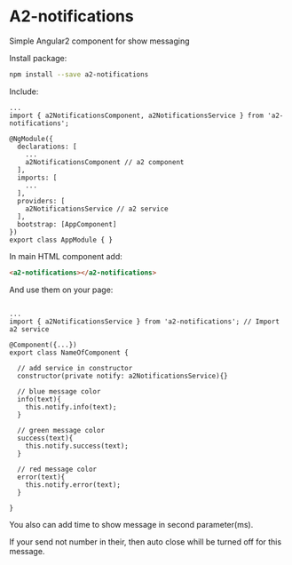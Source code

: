 # A2-notifications

Simple Angular2 component for show messaging


Install package:
```bash
npm install --save a2-notifications
```

Include:
```typescrypt
...
import { a2NotificationsComponent, a2NotificationsService } from 'a2-notifications';

@NgModule({
  declarations: [
    ...
    a2NotificationsComponent // a2 component
  ],
  imports: [
    ...
  ],
  providers: [
    a2NotificationsService // a2 service
  ],
  bootstrap: [AppComponent]
})
export class AppModule { }
```

In main HTML component add:

```html 
<a2-notifications></a2-notifications>
```


And use them on your page:
```typescrypt

...
import { a2NotificationsService } from 'a2-notifications'; // Import a2 service

@Component({...})
export class NameOfComponent {

  // add service in constructor
  constructor(private notify: a2NotificationsService){}

  // blue message color
  info(text){
    this.notify.info(text);
  }

  // green message color
  success(text){
    this.notify.success(text);
  }

  // red message color
  error(text){
    this.notify.error(text);
  }

}
```

You also can add time to show message in second parameter(ms).

If your send not number in their, then auto close whill be turned off for this message.
